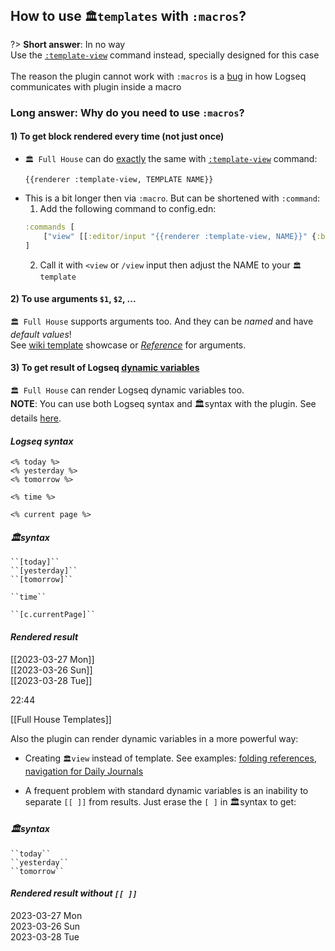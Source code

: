 ## How to use `🏛templates` with `:macros`?
?> **Short answer**: In no way \
Use the [`:template-view`](reference__commands.md#template-view-command) command instead, specially designed for this case \
\
The reason the plugin cannot work with `:macros` is a [bug](https://github.com/logseq/logseq/issues/8904) in how Logseq communicates with plugin inside a macro

### Long answer: Why do you need to use `:macros`?
#### 1) To get block rendered every time (not just once)
  - `🏛 Full House` can do <ins>exactly</ins> the same with [`:template-view`](reference__commands.md#template-view-command) command:
    ```
    {{renderer :template-view, TEMPLATE NAME}}
    ```
  - This is a bit longer then via `:macro`. But can be shortened with `:command`:
    1. Add the following command to config.edn:
      ```clojure
      :commands [
          ["view" [[:editor/input "{{renderer :template-view, NAME}}" {:backward-pos 6}]] ],
      ]
      ```
    2. Call it with `<view` or `/view` input then adjust the NAME to your `🏛template`

#### 2) To use arguments `$1`, `$2`, ...
`🏛 Full House` supports arguments too. And they can be _named_ and have _default values_! \
See [wiki template](https://github.com/stdword/logseq13-full-house-plugin/discussions/8) showcase or [*Reference*](reference__args.md) for arguments.

#### 3) To get result of Logseq [dynamic variables](https://docs.logseq.com/#/page/60311eda-b6f7-4779-8187-8830545b3a64)
`🏛 Full House` can render Logseq dynamic variables too. \
**NOTE**: You can use both Logseq syntax and 🏛syntax with the plugin. See details [here](reference__syntax.md#standard-syntax).

<!-- tabs:start -->
#### ***Logseq syntax***
`<% today %>` \
`<% yesterday %>` \
`<% tomorrow %>`

`<% time %>`

`<% current page %>`

#### ***🏛syntax***
` ``[today]`` ` \
` ``[yesterday]`` ` \
` ``[tomorrow]`` `

` ``time`` `

` ``[c.currentPage]`` `

#### ***Rendered result***
[[2023-03-27 Mon]] \
[[2023-03-26 Sun]] \
[[2023-03-28 Tue]]

22:44

[[Full House Templates]]
<!-- tabs:end -->

Also the plugin can render dynamic variables in a more powerful way:
- Creating `🏛view` instead of template. See examples: [folding references](https://github.com/stdword/logseq13-full-house-plugin/discussions/7), [navigation for Daily Journals](https://github.com/stdword/logseq13-full-house-plugin/discussions/6)
<!-- panels:start -->
<!-- div:left-panel -->
- A frequent problem with standard dynamic variables is an inability to separate `[[ ]]` from results. Just erase the `[ ]` in 🏛syntax to get:

<!-- div:right-panel -->
<!-- tabs:start -->
#### ***🏛syntax***
` ``today`` ` \
` ``yesterday`` ` \
` ``tomorrow`` `

#### ***Rendered result without `[[ ]]`***
2023-03-27 Mon \
2023-03-26 Sun \
2023-03-28 Tue
<!-- tabs:end -->
<!-- panels:end -->
